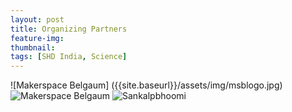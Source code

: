 ```yaml
---
layout: post
title: Organizing Partners
feature-img:
thumbnail:
tags: [SHD India, Science]
---
```



![Makerspace Belgaum] ({{site.baseurl}}/assets/img/msblogo.jpg)
<img src="{{site.baseurl}}/assets/img/msblogo.jpg" alt="Makerspace Belgaum" style="left; margin-right: px;"/> 
<img src="{{site.baseurl}}/assets/img/sankalpbhoomi.jpg" alt="Sankalpbhoomi" style="right; margin-left: px;"/>
     
